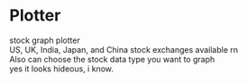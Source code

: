 # Plotter
stock graph plotter <br>
US, UK, India, Japan, and China stock exchanges available rn <br>
Also can choose the stock data type you want to graph <br>
yes it looks hideous, i know.
